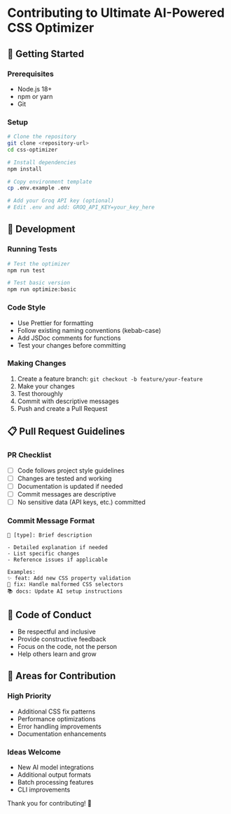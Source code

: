 # Contributing to Ultimate AI-Powered CSS Optimizer

## 🚀 Getting Started

### Prerequisites

- Node.js 18+
- npm or yarn
- Git

### Setup

```bash
# Clone the repository
git clone <repository-url>
cd css-optimizer

# Install dependencies
npm install

# Copy environment template
cp .env.example .env

# Add your Groq API key (optional)
# Edit .env and add: GROQ_API_KEY=your_key_here
```

## 🔧 Development

### Running Tests

```bash
# Test the optimizer
npm run test

# Test basic version
npm run optimize:basic
```

### Code Style

- Use Prettier for formatting
- Follow existing naming conventions (kebab-case)
- Add JSDoc comments for functions
- Test your changes before committing

### Making Changes

1. Create a feature branch: `git checkout -b feature/your-feature`
2. Make your changes
3. Test thoroughly
4. Commit with descriptive messages
5. Push and create a Pull Request

## 📋 Pull Request Guidelines

### PR Checklist

- [ ] Code follows project style guidelines
- [ ] Changes are tested and working
- [ ] Documentation is updated if needed
- [ ] Commit messages are descriptive
- [ ] No sensitive data (API keys, etc.) committed

### Commit Message Format

```
🎯 [type]: Brief description

- Detailed explanation if needed
- List specific changes
- Reference issues if applicable

Examples:
✨ feat: Add new CSS property validation
🐛 fix: Handle malformed CSS selectors
📚 docs: Update AI setup instructions
```

## 🤝 Code of Conduct

- Be respectful and inclusive
- Provide constructive feedback
- Focus on the code, not the person
- Help others learn and grow

## 🎯 Areas for Contribution

### High Priority

- Additional CSS fix patterns
- Performance optimizations
- Error handling improvements
- Documentation enhancements

### Ideas Welcome

- New AI model integrations
- Additional output formats
- Batch processing features
- CLI improvements

Thank you for contributing! 🎉
